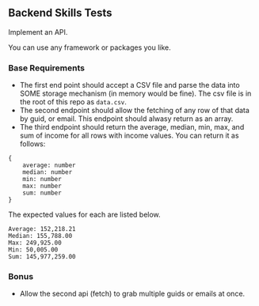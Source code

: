 ## Backend Skills Tests

Implement an API.

You can use any framework or packages you like. 


### Base Requirements
- The first end point should accept a CSV file and parse the data into SOME storage mechanism (in memory would be fine). The csv file is in the root of this repo as `data.csv`.
- The second endpoint should allow the fetching of any row of that data by guid, or email. This endpoint should alwasy return as an array. 
- The third endpoint should return the average, median, min, max, and sum of income for all rows with income values. You can return it as follows:

```
{
    average: number
    median: number
    min: number
    max: number
    sum: number
}
```

The expected values for each are listed below. 

```
Average: 152,218.21
Median: 155,788.00
Max: 249,925.00
Min: 50,005.00
Sum: 145,977,259.00
```


### Bonus
- Allow the second api (fetch) to grab multiple guids or emails at once. 


